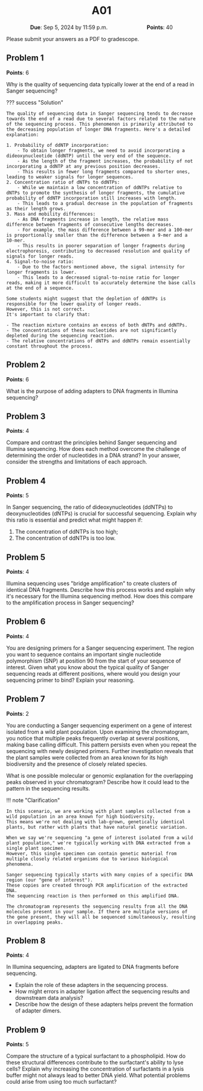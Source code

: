 <h1 align="center">
A01
</h1>

<p style="text-align: center;">
    <object hspace="50">
        <strong>Due</strong></a>: Sep 5, 2024 by 11:59 p.m.
    </object>
    <object hspace="50">
        <strong>Points</strong></a>: 40
    </object>
</p>

Please submit your answers as a PDF to gradescope.

## Problem 1

**Points**: 6

Why is the quality of sequencing data typically lower at the end of a read in Sanger sequencing?

??? success "Solution"

    The quality of sequencing data in Sanger sequencing tends to decrease towards the end of a read due to several factors related to the nature of the sequencing process. This phenomenon is primarily attributed to the decreasing population of longer DNA fragments. Here's a detailed explanation:

    1. Probability of ddNTP incorporation:
        - To obtain longer fragments, we need to avoid incorporating a dideoxynucleotide (ddNTP) until the very end of the sequence.
        - As the length of the fragment increases, the probability of not incorporating a ddNTP at any previous position decreases.
        - This results in fewer long fragments compared to shorter ones, leading to weaker signals for longer sequences.
    2. Concentration ratio of dNTPs to ddNTPs:
        - While we maintain a low concentration of ddNTPs relative to dNTPs to promote the synthesis of longer fragments, the cumulative probability of ddNTP incorporation still increases with length.
        - This leads to a gradual decrease in the population of fragments as their length grows.
    3. Mass and mobility differences:
        - As DNA fragments increase in length, the relative mass difference between fragments of consecutive lengths decreases.
        - For example, the mass difference between a 99-mer and a 100-mer is proportionally smaller than the difference between a 9-mer and a 10-mer.
        - This results in poorer separation of longer fragments during electrophoresis, contributing to decreased resolution and quality of signals for longer reads.
    4. Signal-to-noise ratio:
        - Due to the factors mentioned above, the signal intensity for longer fragments is lower.
        - This leads to a decreased signal-to-noise ratio for longer reads, making it more difficult to accurately determine the base calls at the end of a sequence.

    Some students might suggest that the depletion of ddNTPs is responsible for the lower quality of longer reads.
    However, this is not correct.
    It's important to clarify that:

    - The reaction mixture contains an excess of both dNTPs and ddNTPs.
    - The concentrations of these nucleotides are not significantly depleted during the sequencing reaction.
    - The relative concentrations of dNTPs and ddNTPs remain essentially constant throughout the process.

## Problem 2

**Points**: 6

What is the purpose of adding adapters to DNA fragments in Illumina sequencing?

## Problem 3

**Points**: 4

Compare and contrast the principles behind Sanger sequencing and Illumina sequencing.
How does each method overcome the challenge of determining the order of nucleotides in a DNA strand?
In your answer, consider the strengths and limitations of each approach.

## Problem 4

**Points**: 5

In Sanger sequencing, the ratio of dideoxynucleotides (ddNTPs) to deoxynucleotides (dNTPs) is crucial for successful sequencing.
Explain why this ratio is essential and predict what might happen if:

1.  The concentration of ddNTPs is too high;
2.  The concentration of ddNTPs is too low.

## Problem 5

**Points**: 4

Illumina sequencing uses "bridge amplification" to create clusters of identical DNA fragments.
Describe how this process works and explain why it's necessary for the Illumina sequencing method.
How does this compare to the amplification process in Sanger sequencing?

## Problem 6

**Points**: 4

You are designing primers for a Sanger sequencing experiment.
The region you want to sequence contains an important single nucleotide polymorphism (SNP) at position 90 from the start of your sequence of interest.
Given what you know about the typical quality of Sanger sequencing reads at different positions, where would you design your sequencing primer to bind?
Explain your reasoning.

## Problem 7

**Points**: 2

You are conducting a Sanger sequencing experiment on a gene of interest isolated from a wild plant population.
Upon examining the chromatogram, you notice that multiple peaks frequently overlap at several positions, making base calling difficult.
This pattern persists even when you repeat the sequencing with newly designed primers.
Further investigation reveals that the plant samples were collected from an area known for its high biodiversity and the presence of closely related species.

What is one possible molecular or genomic explanation for the overlapping peaks observed in your chromatogram?
Describe how it could lead to the pattern in the sequencing results.

!!! note "Clarification"

    In this scenario, we are working with plant samples collected from a wild population in an area known for high biodiversity.
    This means we're not dealing with lab-grown, genetically identical plants, but rather with plants that have natural genetic variation.

    When we say we're sequencing "a gene of interest isolated from a wild plant population," we're typically working with DNA extracted from a single plant specimen.
    However, this single specimen can contain genetic material from multiple closely related organisms due to various biological phenomena.

    Sanger sequencing typically starts with many copies of a specific DNA region (our "gene of interest").
    These copies are created through PCR amplification of the extracted DNA.
    The sequencing reaction is then performed on this amplified DNA.

    The chromatogram represents the sequencing results from all the DNA molecules present in your sample. If there are multiple versions of the gene present, they will all be sequenced simultaneously, resulting in overlapping peaks.

## Problem 8

**Points**: 4

In Illumina sequencing, adapters are ligated to DNA fragments before sequencing.

-   Explain the role of these adapters in the sequencing process.
-   How might errors in adapter ligation affect the sequencing results and downstream data analysis?
-   Describe how the design of these adapters helps prevent the formation of adapter dimers.

## Problem 9

**Points**: 5

Compare the structure of a typical surfactant to a phospholipid.
How do these structural differences contribute to the surfactant's ability to lyse cells?
Explain why increasing the concentration of surfactants in a lysis buffer might not always lead to better DNA yield.
What potential problems could arise from using too much surfactant?

